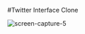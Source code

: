 #Twitter Interface Clone

![screen-capture-_5_](https://user-images.githubusercontent.com/101650106/180211251-abb971fb-2c67-401c-b01e-b9e99f71eac6.gif)
